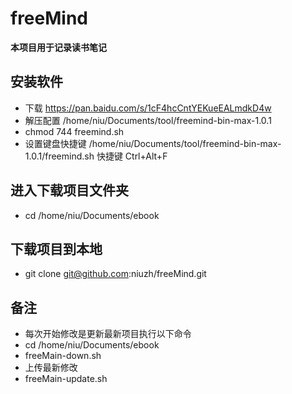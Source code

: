 # freeMind
**本项目用于记录读书笔记**
## 安装软件
* 下载 https://pan.baidu.com/s/1cF4hcCntYEKueEALmdkD4w
* 解压配置 /home/niu/Documents/tool/freemind-bin-max-1.0.1
* chmod 744 freemind.sh
* 设置键盘快捷键
/home/niu/Documents/tool/freemind-bin-max-1.0.1/freemind.sh
快捷键 Ctrl+Alt+F
## 进入下载项目文件夹
* cd /home/niu/Documents/ebook
## 下载项目到本地
* git clone git@github.com:niuzh/freeMind.git
## 备注
* 每次开始修改是更新最新项目执行以下命令
* cd /home/niu/Documents/ebook 
* freeMain-down.sh
* 上传最新修改
* freeMain-update.sh
